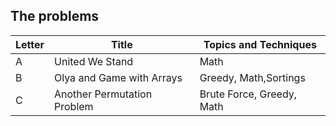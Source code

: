 ## The problems

|  Letter | Title                     | Topics and Techniques       |
|---------|---------------------------|-----------------------------|
|  A | United We Stand            | Math                      |
|  B | Olya and Game with Arrays            | Greedy, Math,Sortings                      |
|  C | Another Permutation Problem            | Brute Force, Greedy, Math                       |
